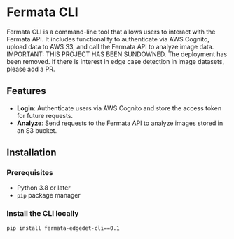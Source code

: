 # Fermata CLI

Fermata CLI is a command-line tool that allows users to interact with the Fermata API. It includes functionality to authenticate via AWS Cognito, upload data to AWS S3, and call the Fermata API to analyze image data. IMPORTANT: THIS PROJECT HAS BEEN SUNDOWNED. The deployment has been removed. If there is interest in edge case detection in image datasets, please add a PR.

## Features

- **Login**: Authenticate users via AWS Cognito and store the access token for future requests.
- **Analyze**: Send requests to the Fermata API to analyze images stored in an S3 bucket.

## Installation

### Prerequisites

- Python 3.8 or later
- `pip` package manager

### Install the CLI locally

```bash
pip install fermata-edgedet-cli==0.1
